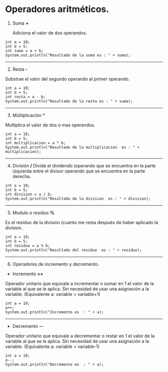   # Operadores aritméticos.

1. Suma **+**

   Adiciona el valor de dos operandos.

```cplusplus
int a = 10;
int b = 5;
int suma = a + b;
System.out.println("Resultado de la suma es : " + suma);
```
___
2. Resta **-**

Substrae el valor del segundo operando al primer operando.

```cplusplus
int a = 10;
int b = 5;
int resta = a - b;
System.out.println("Resultado de la resta es : " + suma);
```
___

3.  Múltiplicación *

Multiplica el valor de dos o mas operandos.

```cplusplus
int a = 10;
int b = 5;
int multiplicacion = a * b;
System.out.println("Resultado de la multiplicacion  es : " + multiplicacion);
```
___

4.  División **/**
Divide el dividendo (operando que se encuentra en la parte izquierda entre el divisor operando que se encuentra en la parte derecha.

```cplusplus
int a = 10;
int b = 5;
int division = a / b;
System.out.println("Resultado de la division  es : " + division);
```
___

5.  Modulo o residuo **%**

Es el residuo de la division (cuanto me resta después de haber aplicado la division.

```cplusplus
int a = 10;
int b = 5;
int residuo = a % b;
System.out.println("Resultado del residuo  es : " + residuo);
```
___

6. Operadores de incremento y decremento.

* Incremento **++**

Operador unitario que equivale a incrementar o sumar en 1 el valor de la variable al que se le aplica. Sin necesidad de usar una asignación a la variable. (Equivalente a: variable = variable+1)

```cplusplus
int a = 10;
a++;
System.out.println("Incremento es  : " + a);
```
____
* Decremento **--**

Operador unitario que equivale a decrementar o restar en 1 el valor de la variable al que se le aplica. Sin necesidad de usar una asignación a la variable. (Equivalente a: variable = variable-1)

```cplusplus
int a = 10;
a--;
System.out.println("Decremento es  : " + a);
```
